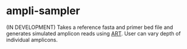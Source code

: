 # ampli-sampler

(IN DEVELOPMENT) Takes a reference fasta and primer bed file and generates simulated amplicon reads using [ART](https://doi.org/10.1093/bioinformatics/btr708). User can vary depth of individual amplicons. 
